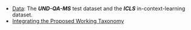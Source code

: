 - [Data](Data): The ***UND-QA-MS*** test dataset and the ***ICLS*** in-context-learning dataset.
- [Integrating the Proposed Working Taxonomy](Integrating%the%Proposed%Working%Taxonomy)
